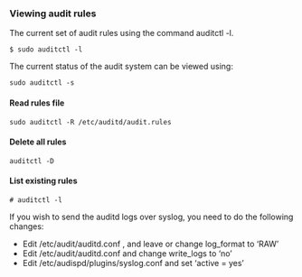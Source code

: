 ### Viewing audit rules
 The current set of audit rules using the command auditctl -l.
```
$ sudo auditctl -l
```

The current status of the audit system can be viewed using:
```
sudo auditctl -s
```
#### Read rules file
```
sudo auditctl -R /etc/auditd/audit.rules
```
#### Delete all rules
```
auditctl -D
```
#### List existing rules
```
# auditctl -l
```
If you wish to send the auditd logs over syslog, you need to do the following changes:

* Edit /etc/audit/auditd.conf , and leave or change log_format to ‘RAW’
* Edit /etc/audit/auditd.conf and change write_logs to ‘no’
* Edit /etc/audispd/plugins/syslog.conf and set ‘active = yes’
